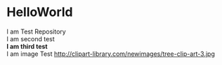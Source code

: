 # HelloWorld
I am Test Repository<br/>
I am second test<br/>
<b>I am third test</b><br/>
I am image Test
<img src=""/>http://clipart-library.com/newimages/tree-clip-art-3.jpg

